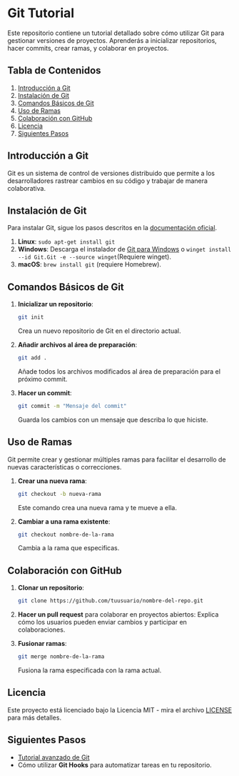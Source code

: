 
# Git Tutorial
Este repositorio contiene un tutorial detallado sobre cómo utilizar Git para gestionar versiones de proyectos. Aprenderás a inicializar repositorios, hacer commits, crear ramas, y colaborar en proyectos.

## Tabla de Contenidos
1. [Introducción a Git](#introducción-a-git)
2. [Instalación de Git](#instalación-de-git)
3. [Comandos Básicos de Git](#comandos-básicos-de-git)
4. [Uso de Ramas](#uso-de-ramas)
5. [Colaboración con GitHub](#colaboración-con-github)
6. [Licencia](#licencia)
7. [Siguientes Pasos](#siguientes-pasos)

## Introducción a Git
Git es un sistema de control de versiones distribuido que permite a los desarrolladores rastrear cambios en su código y trabajar de manera colaborativa.

## Instalación de Git
Para instalar Git, sigue los pasos descritos en la [documentación oficial](https://git-scm.com/book/en/v2/Getting-Started-Installing-Git).

1. **Linux**: `sudo apt-get install git`
2. **Windows**: Descarga el instalador de [Git para Windows](https://gitforwindows.org/) o `winget install --id Git.Git -e --source winget`(Requiere winget).
3. **macOS**: `brew install git` (requiere Homebrew).

## Comandos Básicos de Git

1. **Inicializar un repositorio**:
   ```bash
   git init
   ```
   Crea un nuevo repositorio de Git en el directorio actual.

2. **Añadir archivos al área de preparación**:
   ```bash
   git add .
   ```
   Añade todos los archivos modificados al área de preparación para el próximo commit.

3. **Hacer un commit**:
   ```bash
   git commit -m "Mensaje del commit"
   ```
   Guarda los cambios con un mensaje que describa lo que hiciste.

## Uso de Ramas
Git permite crear y gestionar múltiples ramas para facilitar el desarrollo de nuevas características o correcciones.

1. **Crear una nueva rama**:
   ```bash
   git checkout -b nueva-rama
   ```
   Este comando crea una nueva rama y te mueve a ella.

2. **Cambiar a una rama existente**:
   ```bash
   git checkout nombre-de-la-rama
   ```
   Cambia a la rama que especificas.

## Colaboración con GitHub

1. **Clonar un repositorio**:
   ```bash
   git clone https://github.com/tuusuario/nombre-del-repo.git
   ```

2. **Hacer un pull request** para colaborar en proyectos abiertos:
   Explica cómo los usuarios pueden enviar cambios y participar en colaboraciones.

3. **Fusionar ramas**:
   ```bash
   git merge nombre-de-la-rama
   ```
   Fusiona la rama especificada con la rama actual.

## Licencia
Este proyecto está licenciado bajo la Licencia MIT - mira el archivo [LICENSE](LICENSE) para más detalles.

## Siguientes Pasos
- [Tutorial avanzado de Git](https://www.atlassian.com/git/tutorials)
- Cómo utilizar **Git Hooks** para automatizar tareas en tu repositorio.

